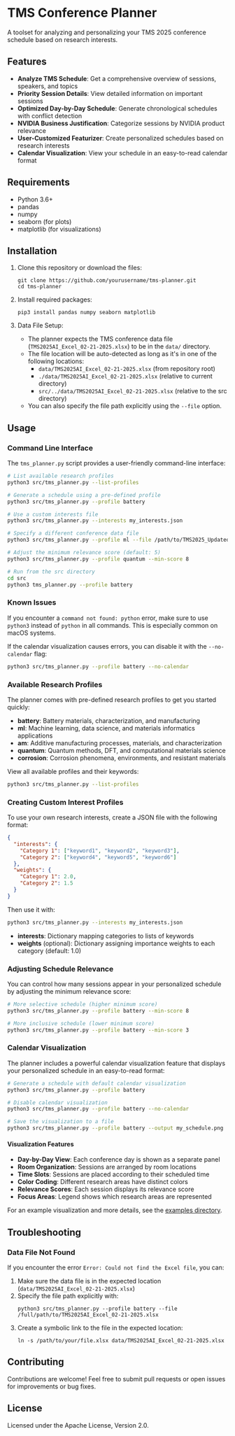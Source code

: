 # TMS Conference Planner

A toolset for analyzing and personalizing your TMS 2025 conference schedule based on research interests.

## Features

- **Analyze TMS Schedule**: Get a comprehensive overview of sessions, speakers, and topics
- **Priority Session Details**: View detailed information on important sessions
- **Optimized Day-by-Day Schedule**: Generate chronological schedules with conflict detection
- **NVIDIA Business Justification**: Categorize sessions by NVIDIA product relevance
- **User-Customized Featurizer**: Create personalized schedules based on research interests
- **Calendar Visualization**: View your schedule in an easy-to-read calendar format

## Requirements

- Python 3.6+
- pandas
- numpy
- seaborn (for plots)
- matplotlib (for visualizations)

## Installation

1. Clone this repository or download the files:
   ```
   git clone https://github.com/yourusername/tms-planner.git
   cd tms-planner
   ```

2. Install required packages:
   ```
   pip3 install pandas numpy seaborn matplotlib
   ```

3. Data File Setup:
   - The planner expects the TMS conference data file (`TMS2025AI_Excel_02-21-2025.xlsx`) to be in the `data/` directory.
   - The file location will be auto-detected as long as it's in one of the following locations:
     - `data/TMS2025AI_Excel_02-21-2025.xlsx` (from repository root)
     - `./data/TMS2025AI_Excel_02-21-2025.xlsx` (relative to current directory)
     - `src/../data/TMS2025AI_Excel_02-21-2025.xlsx` (relative to the src directory)
   - You can also specify the file path explicitly using the `--file` option.

## Usage

### Command Line Interface

The `tms_planner.py` script provides a user-friendly command-line interface:

```bash
# List available research profiles
python3 src/tms_planner.py --list-profiles

# Generate a schedule using a pre-defined profile
python3 src/tms_planner.py --profile battery

# Use a custom interests file
python3 src/tms_planner.py --interests my_interests.json

# Specify a different conference data file
python3 src/tms_planner.py --profile ml --file /path/to/TMS2025_Updated.xlsx

# Adjust the minimum relevance score (default: 5)
python3 src/tms_planner.py --profile quantum --min-score 8

# Run from the src directory
cd src
python3 tms_planner.py --profile battery
```

### Known Issues

If you encounter a `command not found: python` error, make sure to use `python3` instead of `python` in all commands. This is especially common on macOS systems.

If the calendar visualization causes errors, you can disable it with the `--no-calendar` flag:

```bash
python3 src/tms_planner.py --profile battery --no-calendar
```

### Available Research Profiles

The planner comes with pre-defined research profiles to get you started quickly:

- **battery**: Battery materials, characterization, and manufacturing
- **ml**: Machine learning, data science, and materials informatics applications
- **am**: Additive manufacturing processes, materials, and characterization
- **quantum**: Quantum methods, DFT, and computational materials science
- **corrosion**: Corrosion phenomena, environments, and resistant materials

View all available profiles and their keywords:
```bash
python3 src/tms_planner.py --list-profiles
```

### Creating Custom Interest Profiles

To use your own research interests, create a JSON file with the following format:

```json
{
  "interests": {
    "Category 1": ["keyword1", "keyword2", "keyword3"],
    "Category 2": ["keyword4", "keyword5", "keyword6"]
  },
  "weights": {
    "Category 1": 2.0,
    "Category 2": 1.5
  }
}
```

Then use it with:
```bash
python3 src/tms_planner.py --interests my_interests.json
```

- **interests**: Dictionary mapping categories to lists of keywords
- **weights** (optional): Dictionary assigning importance weights to each category (default: 1.0)

### Adjusting Schedule Relevance

You can control how many sessions appear in your personalized schedule by adjusting the minimum relevance score:

```bash
# More selective schedule (higher minimum score)
python3 src/tms_planner.py --profile battery --min-score 8

# More inclusive schedule (lower minimum score)
python3 src/tms_planner.py --profile battery --min-score 3
```

### Calendar Visualization

The planner includes a powerful calendar visualization feature that displays your personalized schedule in an easy-to-read format:

```bash
# Generate a schedule with default calendar visualization
python3 src/tms_planner.py --profile battery

# Disable calendar visualization 
python3 src/tms_planner.py --profile battery --no-calendar

# Save the visualization to a file
python3 src/tms_planner.py --profile battery --output my_schedule.png
```

#### Visualization Features

- **Day-by-Day View**: Each conference day is shown as a separate panel
- **Room Organization**: Sessions are arranged by room locations
- **Time Slots**: Sessions are placed according to their scheduled time
- **Color Coding**: Different research areas have distinct colors
- **Relevance Scores**: Each session displays its relevance score
- **Focus Areas**: Legend shows which research areas are represented

For an example visualization and more details, see the [examples directory](examples/).

## Troubleshooting

### Data File Not Found

If you encounter the error `Error: Could not find the Excel file`, you can:

1. Make sure the data file is in the expected location (`data/TMS2025AI_Excel_02-21-2025.xlsx`)
2. Specify the file path explicitly with:
   ```
   python3 src/tms_planner.py --profile battery --file /full/path/to/TMS2025AI_Excel_02-21-2025.xlsx
   ```
3. Create a symbolic link to the file in the expected location:
   ```
   ln -s /path/to/your/file.xlsx data/TMS2025AI_Excel_02-21-2025.xlsx
   ```

## Contributing

Contributions are welcome! Feel free to submit pull requests or open issues for improvements or bug fixes. 

## License

Licensed under the Apache License, Version 2.0. 